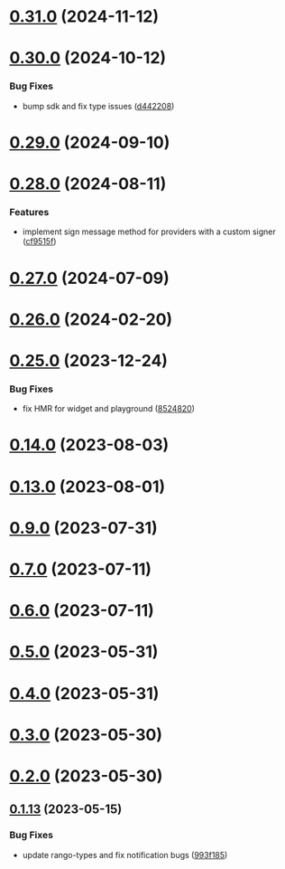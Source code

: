 # [0.31.0](https://github.com/rango-exchange/rango-client/compare/signer-tron@0.30.0...signer-tron@0.31.0) (2024-11-12)



# [0.30.0](https://github.com/rango-exchange/rango-client/compare/signer-tron@0.29.0...signer-tron@0.30.0) (2024-10-12)


### Bug Fixes

* bump sdk and fix type issues ([d442208](https://github.com/rango-exchange/rango-client/commit/d4422083bf5dd27d5f509ce1db7f9560d05428c8))



# [0.29.0](https://github.com/rango-exchange/rango-client/compare/signer-tron@0.28.0...signer-tron@0.29.0) (2024-09-10)



# [0.28.0](https://github.com/rango-exchange/rango-client/compare/signer-tron@0.27.0...signer-tron@0.28.0) (2024-08-11)


### Features

* implement sign message method for providers with a custom signer ([cf9515f](https://github.com/rango-exchange/rango-client/commit/cf9515feb5d3754aac9c228fe83315daf1350c85))



# [0.27.0](https://github.com/rango-exchange/rango-client/compare/signer-tron@0.26.0...signer-tron@0.27.0) (2024-07-09)



# [0.26.0](https://github.com/rango-exchange/rango-client/compare/signer-tron@0.25.0...signer-tron@0.26.0) (2024-02-20)



# [0.25.0](https://github.com/rango-exchange/rango-client/compare/signer-tron@0.23.0...signer-tron@0.25.0) (2023-12-24)


### Bug Fixes

* fix HMR for widget and playground ([8524820](https://github.com/rango-exchange/rango-client/commit/8524820f10cf0b8921f3db0c4f620ff98daa4103))



# [0.14.0](https://github.com/rango-exchange/rango-client/compare/signer-tron@0.13.0...signer-tron@0.14.0) (2023-08-03)



# [0.13.0](https://github.com/rango-exchange/rango-client/compare/signer-tron@0.12.0...signer-tron@0.13.0) (2023-08-01)



# [0.9.0](https://github.com/rango-exchange/rango-client/compare/signer-tron@0.8.0...signer-tron@0.9.0) (2023-07-31)



# [0.7.0](https://github.com/rango-exchange/rango-client/compare/signer-tron@0.6.0...signer-tron@0.7.0) (2023-07-11)



# [0.6.0](https://github.com/rango-exchange/rango-client/compare/signer-tron@0.5.0...signer-tron@0.6.0) (2023-07-11)



# [0.5.0](https://github.com/rango-exchange/rango-client/compare/signer-tron@0.4.0...signer-tron@0.5.0) (2023-05-31)



# [0.4.0](https://github.com/rango-exchange/rango-client/compare/signer-tron@0.3.0...signer-tron@0.4.0) (2023-05-31)



# [0.3.0](https://github.com/rango-exchange/rango-client/compare/signer-tron@0.2.0...signer-tron@0.3.0) (2023-05-30)



# [0.2.0](https://github.com/rango-exchange/rango-client/compare/signer-tron@0.1.14...signer-tron@0.2.0) (2023-05-30)



## [0.1.13](https://github.com/rango-exchange/rango-client/compare/signer-tron@0.1.12...signer-tron@0.1.13) (2023-05-15)


### Bug Fixes

* update rango-types and fix notification bugs ([993f185](https://github.com/rango-exchange/rango-client/commit/993f185e0b8c5e5e15a2c65ba2d85d1f9c8daa90))



